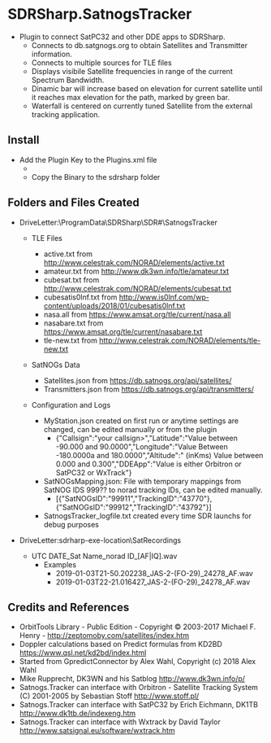 # SDRSharp.SatnogsTracker
* Plugin to connect SatPC32 and other DDE apps to SDRSharp.
	* Connects to db.satgnogs.org to obtain Satellites and Transmitter information.
	* Connects to multiple sources for TLE files
	* Displays visibile Satellite frequencies in range of the current Spectrum Bandwidth.
	* Dinamic bar will increase based on elevation for current satellite until it reaches max elevation for the path, marked by green bar.
	* Waterfall is centered on currently tuned Satellite from the external tracking application. 


## Install ##
* Add the Plugin Key to the Plugins.xml file
	* <add key="SatnogsTracker" value="SDRSharp.SatnogsTracker.SatnogsTrackerPlugin,SDRSharp.SatnogsTracker" /> 
	* Copy the Binary to the sdrsharp folder

## Folders and Files Created ##
* DriveLetter:\ProgramData\SDRSharp\SDR#\SatnogsTracker
	* TLE Files
		* active.txt		from http://www.celestrak.com/NORAD/elements/active.txt
		* amateur.txt		from http://www.dk3wn.info/tle/amateur.txt
		* cubesat.txt		from http://www.celestrak.com/NORAD/elements/cubesat.txt
		* cubesatis0lnf.txt	from http://www.is0lnf.com/wp-content/uploads/2018/01/cubesatis0lnf.txt
		* nasa.all			from https://www.amsat.org/tle/current/nasa.all		
		* nasabare.txt		from https://www.amsat.org/tle/current/nasabare.txt
		* tle-new.txt		from http://www.celestrak.com/NORAD/elements/tle-new.txt

	* SatNOGs Data
		* Satellites.json	from https://db.satnogs.org/api/satellites/
		* Transmitters.json	from https://db.satnogs.org/api/transmitters/

	* Configuration and Logs
		* MyStation.json created on first run or anytime settings are changed, can be edited manually or from the plugin
			* {"Callsign":"your callsign>","Latitude":"Value between -90.000 and 90.0000","Longitude":"Value Between -180.0000a and 180.0000","Altitude":" (inKms) Value between 0.000 and 0.300","DDEApp":"Value is either Orbitron or SatPC32 or WxTrack"}
		* SatNOGsMapping.json: File with temporary mappings from SatNOG IDS 999?? to norad tracking IDs, can be edited manually.
			* [{"SatNOGsID":"99911","TrackingID":"43770"},{"SatNOGsID":"99912","TrackingID":"43792"}]
		* SatnogsTracker_logfile.txt created every time SDR launchs for debug purposes

* DriveLetter:sdrharp-exe-location\SatRecordings
	* UTC DATE_Sat Name_norad ID_[AF|IQ].wav
		* Examples
			* 2019-01-03T21-50.202238_JAS-2-(FO-29)_24278_AF.wav
			* 2019-01-03T22-21.016427_JAS-2-(FO-29)_24278_AF.wav

## Credits and References
* OrbitTools Library - Public Edition - Copyright © 2003-2017 Michael F. Henry - http://zeptomoby.com/satellites/index.htm
* Doppler calculations based on Predict formulas from KD2BD https://www.qsl.net/kd2bd/index.html
* Started from GpredictConnector by Alex Wahl, Copyright (c) 2018 Alex Wahl
* Mike Rupprecht, DK3WN and his Satblog http://www.dk3wn.info/p/
* Satnogs.Tracker can interface with Orbitron - Satellite Tracking System (C) 2001-2005 by Sebastian Stoff  http://www.stoff.pl/
* Satnogs.Tracker can interface with SatPC32 by Erich Eichmann, DK1TB http://www.dk1tb.de/indexeng.htm
* Satnogs.Tracker can interface with Wxtrack by David Taylor http://www.satsignal.eu/software/wxtrack.htm
 
